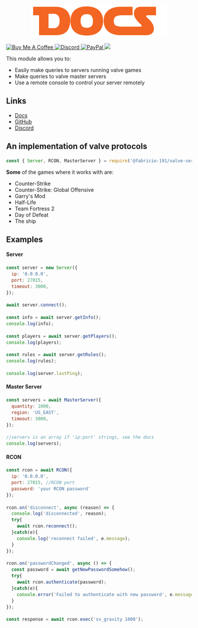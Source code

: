 <p align="center">
	<a href="https://fabricio-191.github.io/docs/valve-server-query/" rel="prefetch">
		<img src="https://raw.githubusercontent.com/Fabricio-191/docs/main/src/static/docs1.png">
	</a>
</p>

<a href="https://www.buymeacoffee.com/Fabricio191" target="_blank">
	<img src="https://cdn.buymeacoffee.com/buttons/default-orange.png" alt="Buy Me A Coffee" height="20" width="100">
</a>
<a href="https://discord.gg/zrESMn6" target="_blank">
	<img src="https://img.shields.io/discord/555535212461948936?color=7289da" alt="Discord">
</a>
<a href="https://paypal.me/Fabricio191" target="_blank">
	<img src="https://img.shields.io/badge/Donate-PayPal-001570" alt="PayPal">
</a>
<a href="https://github.com/Fabricio-191/simplest.db/actions/workflows/node.js.yml" target="_blank">
	<img src="https://github.com/Fabricio-191/simplest.db/actions/workflows/node.js.yml/badge.svg">
</a>

</br>

This module allows you to:

* Easily make queries to servers running valve games
* Make queries to valve master servers
* Use a remote console to control your server remotely

## Links

* [Docs](https://fabricio-191.github.io/docs/valve-server-query/)
* [GitHub](https://github.com/Fabricio-191/valve-server-query)
* [Discord](https://discord.gg/zrESMn6)

## An implementation of valve protocols

```js
const { Server, RCON, MasterServer } = require('@fabricio-191/valve-server-query');
```

**Some** of the games where it works with are:

* Counter-Strike
* Counter-Strike: Global Offensive
* Garry's Mod
* Half-Life
* Team Fortress 2
* Day of Defeat
* The ship

## Examples

#### Server

```js
const server = new Server({
  ip: '0.0.0.0',
  port: 27015,
  timeout: 3000,
});

await server.connect();

const info = await server.getInfo();
console.log(info);

const players = await server.getPlayers();
console.log(players);

const rules = await server.getRules();
console.log(rules);

console.log(server.lastPing);
```

#### Master Server

```js
const servers = await MasterServer({
  quantity: 1000,
  region: 'US_EAST',
  timeout: 3000,
});

//servers is an array if 'ip:port' strings, see the docs
console.log(servers);
```

#### RCON

```js
const rcon = await RCON({
  ip: '0.0.0.0',
  port: 27015, //RCON port
  password: 'your RCON password'
});

rcon.on('disconnect', async (reason) => {
  console.log('disconnected', reason);
  try{
    await rcon.reconnect();
  }catch(e){
    console.log('reconnect failed', e.message);
  }
});

rcon.on('passwordChanged', async () => {
  const password = await getNewPasswordSomehow();
  try{
    await rcon.authenticate(password);
  }catch(e){
    console.error('Failed to authenticate with new password', e.message);
  }
});

const response = await rcon.exec('sv_gravity 1000');
```
